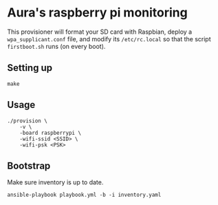 # Aura's raspberry pi monitoring

This provisioner will format your SD card with Raspbian, deploy a `wpa_supplicant.conf` file, and modify its `/etc/rc.local` so that the script `firstboot.sh` runs (on every boot).

## Setting up

```
make
```

## Usage

```
./provision \
    -v \
    -board raspberrypi \
    -wifi-ssid <SSID> \
    -wifi-psk <PSK>
```

## Bootstrap
Make sure inventory is up to date.
```
ansible-playbook playbook.yml -b -i inventory.yaml
```
